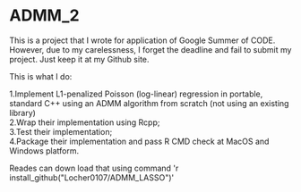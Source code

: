 # ADMM_2


This is a project that I wrote for application of Google Summer of CODE. However, due to my carelessness, I forget the deadline and fail to submit my project. Just keep it at my Github site.

This is what I do:

1.Implement L1-penalized Poisson (log-linear) regression in portable, standard C++ using an ADMM algorithm from scratch (not using an existing library)  
2.Wrap their implementation using Rcpp;  
3.Test their implementation;  
4.Package their implementation and pass R CMD check at MacOS and Windows platform.  

Reades can down load that using command 'r install_github("Locher0107/ADMM_LASSO")'
